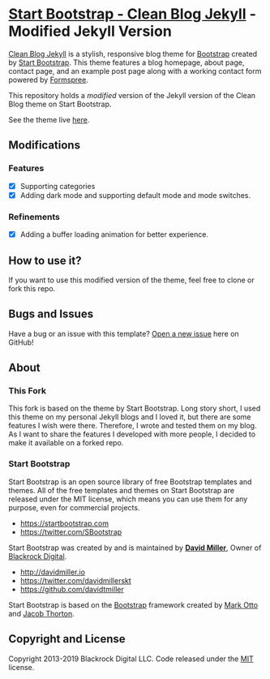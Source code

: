 # [Start Bootstrap - Clean Blog Jekyll](https://startbootstrap.com/template-overviews/clean-blog-jekyll/) - Modified Jekyll Version

[Clean Blog Jekyll](http://startbootstrap.com/template-overviews/clean-blog-jekyll/) is a stylish, responsive blog theme for [Bootstrap](http://getbootstrap.com/) created by [Start Bootstrap](http://startbootstrap.com/). This theme features a blog homepage, about page, contact page, and an example post page along with a working contact form powered by [Formspree](https://formspree.io/).

This repository holds a *modified* version of the Jekyll version of the Clean Blog theme on Start Bootstrap.

See the theme live [here](https://site.loyi.dev/startbootstrap-clean-blog-jekyll/).

## Modifications

### Features

- [x] Supporting categories
- [x] Adding dark mode and supporting default mode and mode switches.

### Refinements

- [x] Adding a buffer loading animation for better experience.

## How to use it?

If you want to use this modified version of the theme, feel free to clone or fork this repo.

## Bugs and Issues

Have a bug or an issue with this template? [Open a new issue](https://github.com/loyihsu/startbootstrap-clean-blog-jekyll/issues) here on GitHub!

## About

### This Fork

This fork is based on the theme by Start Bootstrap. Long story short, I used this theme on my personal Jekyll blogs and I loved it, but there are some features I wish were there. Therefore, I wrote and tested them on my blog. As I want to share the features I developed with more people, I decided to make it available on a forked repo.

### Start Bootstrap

Start Bootstrap is an open source library of free Bootstrap templates and themes. All of the free templates and themes on Start Bootstrap are released under the MIT license, which means you can use them for any purpose, even for commercial projects.

* https://startbootstrap.com
* https://twitter.com/SBootstrap

Start Bootstrap was created by and is maintained by **[David Miller](http://davidmiller.io/)**, Owner of [Blackrock Digital](http://blackrockdigital.io/).

* http://davidmiller.io
* https://twitter.com/davidmillerskt
* https://github.com/davidtmiller

Start Bootstrap is based on the [Bootstrap](http://getbootstrap.com/) framework created by [Mark Otto](https://twitter.com/mdo) and [Jacob Thorton](https://twitter.com/fat).

## Copyright and License

Copyright 2013-2019 Blackrock Digital LLC. Code released under the [MIT](https://github.com/BlackrockDigital/startbootstrap-clean-blog-jekyll/blob/gh-pages/LICENSE) license.
